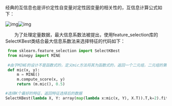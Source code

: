 经典的互信息也是评价定性自变量对定性因变量的相关性的，互信息计算公式如下：

![img](https://pic3.zhimg.com/50/6af9a077b49f587a5d149f5dc51073ba_hd.jpg)![img](https://pic3.zhimg.com/80/6af9a077b49f587a5d149f5dc51073ba_hd.jpg)

　　为了处理定量数据，最大信息系数法被提出，使用feature_selection库的SelectKBest类结合最大信息系数法来选择特征的代码如下：

```python
 from sklearn.feature_selection import SelectKBest
 from minepy import MINE
 
 #由于MINE的设计不是函数式的，定义mic方法将其为函数式的，返回一个二元组，二元组的第2项设置成固定的P值0.5
 def mic(x, y):
     m = MINE()
     m.compute_score(x, y)
     return (m.mic(), 0.5)

#选择K个最好的特征，返回特征选择后的数据
SelectKBest(lambda X, Y: array(map(lambda x:mic(x, Y), X.T)).T,k=2).fit_transform(iris.data,iris.target)
```


